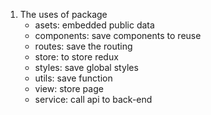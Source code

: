 1. The uses of package
   - asets: embedded public data
   - components: save components to reuse
   - routes: save the routing
   - store: to store redux
   - styles: save global styles
   - utils: save function
   - view: store page
   - service: call api to back-end
